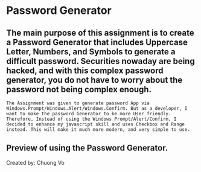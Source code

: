 # Password Generator

## The main purpose of this assignment is to create a Password Generator that includes Uppercase Letter, Numbers, and Symbols to generate a difficult password. Securities nowaday are being hacked, and with this complex password generator, you do not have to worry about the password not being complex enough.

~~~ 
The Assignment was given to generate password App via Windows.Prompt/Windows.Alert/Windows.Confirm. But as a developer, I want to make the password Generator to be more User friendly. Therefore, Instead of using the Windows Prompt/Alert/Confirm, I decided to enhance my javascript skill and uses Checkbox and Range instead. This will make it much more modern, and very simple to use.
~~~

## Preview of using the Password Generator.





Created by: Chuong Vo